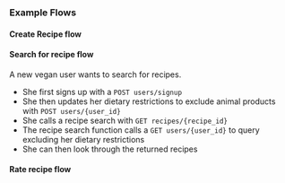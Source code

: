 ### Example Flows

#### Create Recipe flow


#### Search for recipe flow
A new vegan user wants to search for recipes.
- She first signs up with a `POST users/signup`
- She then updates her dietary restrictions to exclude animal products with `POST users/{user_id}`  
- She calls a recipe search with `GET recipes/{recipe_id}`
- The recipe search function calls a `GET users/{user_id}` to query excluding her dietary restrictions
- She can then look through the returned recipes 


#### Rate recipe flow
